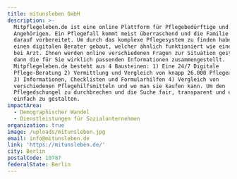 ```yaml
---
title: mitunsleben GmbH
description: >-
  Mitpflegeleben.de ist eine online Plattform für Pflegebedürftige und ihre
  Angehörigen. Ein Pflegefall kommt meist überraschend und die Familie ist nicht
  darauf vorbereitet. Um durch das komplexe Pflegesystem zu finden haben wir
  einen digitalen Berater gebaut, welcher ähnlich funktioniert wie eine Anamnese
  bei Arzt. Ihnen werden online verschiedenen Fragen zur Situation gestellt, um
  dann die für Sie wirklich passenden Informationen zusammengestellt.
  Mitpflegeleben.de besteht aus 4 Bausteinen: 1) Eine 24/7 Digitale
  Pflege-Beratung 2) Vermittlung und Vergleich von knapp 26.000 Pflegeangeboten
  3) Informationen, Checklisten und Formularhilfen 4) Vergleich von
  verschiedenen Pflegehilfsmitteln und wo man sie kaufen kann. Um den
  Pflegedschungel zu durchbrechen und die Suche fair, transparent und endlich
  einfach zu gestalten.
impactArea:
  - Demographischer Wandel
  - Dienstleistungen für Sozialunternehmen
organization: true
image: /uploads/mitunsleben.jpg
email: info@mitunsleben.de
link: 'https://mitunsleben.de/'
city: Berlin
postalCode: 10787
federalState: Berlin
---
```

